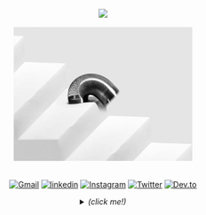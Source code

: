 <p align="center">
   <img src="https://komarev.com/ghpvc/?username=kaueemanuel&color=282c34&style=flat-square&label=PROFILE+VIEWS" />
</p>
<div align="center">
    <img height="auto" width="64%" alt="GIF" src="home.gif"/>
</div>

<br />

<div align="center">

[![Gmail](https://img.shields.io/badge/GMAIL-282c34?style=flat-square&labelColor=282c34&logo=Gmail&logoColor=white&color=282c34)](https://mail.google.com/mail/u/0/?view=cm&fs=1&tf=1&source=mailto&to=kaue.malheiros@gmail.com)
[![linkedin](https://img.shields.io/badge/LINKEDIN-282c34?style=flat-square&labelColor=282c34&logo=LinkedIn&logoColor=white&color=282c34)](https://www.linkedin.com/in/kaue-malheiros/)
[![Instagram](https://img.shields.io/badge/INSTAGRAM-282c34?style=flat-square&labelColor=282c34&logo=Instagram&logoColor=white&color=282c34)](https://www.instagram.com/kaueemanuel/)
[![Twitter](https://img.shields.io/badge/TWITTER-282c34?style=flat-square&labelColor=282c34&logo=Twitter&logoColor=white&color=282c34)](https://twitter.com/kaue_malheiros)
[![Dev.to](https://img.shields.io/badge/WEBSITE-282c34?style=flat-square&labelColor=282c34&logo=DEV.TO&logoColor=white&color=282c34)](https://kauebr.dev)

  <!-- this block of code is for the dropdown menu effect -->
  <details>
    <summary>
    <i>(click me!)</i>
    </summary>
    
<div align="left">
  
  # Hello World, I'm Kauê! 👋
  
  <img align="right" height="auto" width="37%" alt="GIF" src="pc.gif"/>
  
  🔭 I am currently working at **Rede Globo** as a **Full Stack Developer**. 🚀
<br />

🌱 I’m currently learning **JavaScript**, **React**, **NextJs**, **Sass**, **Angular**, and hopefully **Machine Learning** soon!
<br />

🎮 I’m looking to collaborate on a creative and fun project so I can branch out of my interversion and meet some great Developers!
<br />

🤔 I’m looking for help with **_Machine Learning_**! I want to master it... if that's even possible, heh.
<br />

💬 Ask me about anything I'm friendly, I swear 🧟‍♂️
<br />

📫 **_How to reach me_**: click the _Gmail_ link up top or message me through _social media_.

<hr>

#### Development:

```javascript
const dev = {
  person: {
    name: "kauê malheiros",
    gender: "male",
    age: "25+",
    martial_status: "single",
    location: "panambi BR",
    ethnicity: "brazilian",
    favorite_food: "lasagna",
  },
  code: ["javascript", "python", "java", "php", "html5", "css3"],
  tools: [
    "typescript",
    "nodejs",
    "styled-components",
    "redux",
    "react-router",
    "jquery",
    "sass",
    "heroku",
    "amazon-aws",
    "vscode",
    "github",
    "devtools",
  ],
  frameworks: [
    "bootstrap",
    "expressjs",
    "react",
    "react-native",
    "flutter",
    "angular",
  ],
  databases: ["mysql", "mongodb", "postgresql", "firebase"],
  design: ["illustrator", "photoshop", "lightroom", "figma"],
  hobbies: ["draw", "soccer", "movies", "develop", "go out to drink"],
  challenge: "I just developed an AI for recognizing actors and brands in videos.",
};
```

<hr>

#### Statistics:

</div>

  <img align="" src="https://github-readme-stats.vercel.app/api?username=kaueemanuel&count_private=true&title_color=282c34&icon_color=282c34&show_icons=true&hide_title=false&count_private=true&include_all_commits=true&hide=contribs" />
  <img align="" src="https://github-readme-stats.vercel.app/api/top-langs/?username=kaueemanuel&layout=compact&title_color=282c34&hide_title=false" />
